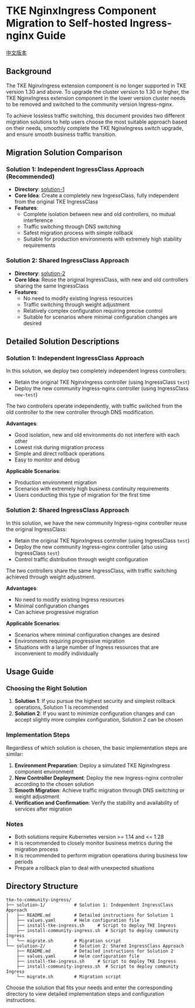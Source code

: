 # TKE NginxIngress Component Migration to Self-hosted Ingress-nginx Guide

[中文版本](./README.md)

## Background
The TKE NginxIngress extension component is no longer supported in TKE version 1.30 and above. To upgrade the cluster version to 1.30 or higher, the TKE NginxIngress extension component in the lower version cluster needs to be removed and switched to the community version Ingress-nginx.

To achieve lossless traffic switching, this document provides two different migration solutions to help users choose the most suitable approach based on their needs, smoothly complete the TKE NginxIngress switch upgrade, and ensure smooth business traffic transition.

## Migration Solution Comparison

### Solution 1: Independent IngressClass Approach (Recommended)
- **Directory**: [solution-1](./solution-1/)
- **Core Idea**: Create a completely new IngressClass, fully independent from the original TKE IngressClass
- **Features**:
  - Complete isolation between new and old controllers, no mutual interference
  - Traffic switching through DNS switching
  - Safest migration process with simple rollback
  - Suitable for production environments with extremely high stability requirements

### Solution 2: Shared IngressClass Approach
- **Directory**: [solution-2](./solution-2/)
- **Core Idea**: Reuse the original IngressClass, with new and old controllers sharing the same IngressClass
- **Features**:
  - No need to modify existing Ingress resources
  - Traffic switching through weight adjustment
  - Relatively complex configuration requiring precise control
  - Suitable for scenarios where minimal configuration changes are desired

## Detailed Solution Descriptions

### Solution 1: Independent IngressClass Approach

In this solution, we deploy two completely independent Ingress controllers:
- Retain the original TKE NginxIngress controller (using IngressClass `test`)
- Deploy the new community Ingress-nginx controller (using IngressClass `new-test`)

The two controllers operate independently, with traffic switched from the old controller to the new controller through DNS modification.

**Advantages**:
- Good isolation, new and old environments do not interfere with each other
- Lowest risk during migration process
- Simple and direct rollback operations
- Easy to monitor and debug

**Applicable Scenarios**:
- Production environment migration
- Scenarios with extremely high business continuity requirements
- Users conducting this type of migration for the first time

### Solution 2: Shared IngressClass Approach

In this solution, we have the new community Ingress-nginx controller reuse the original IngressClass:
- Retain the original TKE NginxIngress controller (using IngressClass `test`)
- Deploy the new community Ingress-nginx controller (also using IngressClass `test`)
- Control traffic distribution through weight configuration

The two controllers share the same IngressClass, with traffic switching achieved through weight adjustment.

**Advantages**:
- No need to modify existing Ingress resources
- Minimal configuration changes
- Can achieve progressive migration

**Applicable Scenarios**:
- Scenarios where minimal configuration changes are desired
- Environments requiring progressive migration
- Situations with a large number of Ingress resources that are inconvenient to modify individually

## Usage Guide

### Choosing the Right Solution
1. **Solution 1**: If you pursue the highest security and simplest rollback operations, Solution 1 is recommended
2. **Solution 2**: If you want to minimize configuration changes and can accept slightly more complex configuration, Solution 2 can be chosen

### Implementation Steps
Regardless of which solution is chosen, the basic implementation steps are similar:

1. **Environment Preparation**: Deploy a simulated TKE NginxIngress component environment
2. **New Controller Deployment**: Deploy the new Ingress-nginx controller according to the chosen solution
3. **Smooth Migration**: Achieve traffic migration through DNS switching or weight adjustment
4. **Verification and Confirmation**: Verify the stability and availability of services after migration

### Notes
- Both solutions require Kubernetes version >= 1.14 and <= 1.28
- It is recommended to closely monitor business metrics during the migration process
- It is recommended to perform migration operations during business low periods
- Prepare a rollback plan to deal with unexpected situations

## Directory Structure
```
tke-to-community-ingress/
├── solution-1/           # Solution 1: Independent IngressClass Approach
│   ├── README.md         # Detailed instructions for Solution 1
│   ├── values.yaml       # Helm configuration file
│   ├── install-tke-ingress.sh     # Script to deploy TKE Ingress
│   ├── install-community-ingress.sh  # Script to deploy community Ingress
│   └── migrate.sh        # Migration script
└── solution-2/           # Solution 2: Shared IngressClass Approach
    ├── README.md         # Detailed instructions for Solution 2
    ├── values.yaml       # Helm configuration file
    ├── install-tke-ingress.sh     # Script to deploy TKE Ingress
    ├── install-community-ingress.sh  # Script to deploy community Ingress
    └── migrate.sh        # Migration script
```

Choose the solution that fits your needs and enter the corresponding directory to view detailed implementation steps and configuration instructions.
